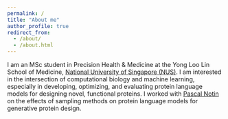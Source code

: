 ```yaml
---
permalink: /
title: "About me"
author_profile: true
redirect_from: 
  - /about/
  - /about.html
---
```


I am an MSc student in Precision Health & Medicine at the Yong Loo Lin School of Medicine, [National University of Singapore (NUS)](https://nus.edu.sg/). I am interested in the intersection of computational biology and machine learning, especially in developing, optimizing, and evaluating protein language models for designing novel, functional proteins. I worked with [Pascal Notin](pascalnotin.com) on the effects of sampling methods on protein language models for generative protein design.

<!-- I completed my BSc in Bioinformatics at the [Indonesia International Institute for Life Sciences (i3L)](https://i3l.ac.id/). I conducted my BSc thesis and other research at the [National Taiwan University of Science and Technology (NTUST)](https://www.ntust.edu.tw/?Lang=en). -->
